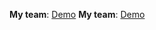 **My team**: [Demo](sincere-scarecrow-team.surge.sh)
**My team**: [Demo](sincere-scarecrow-team.surge.sh)